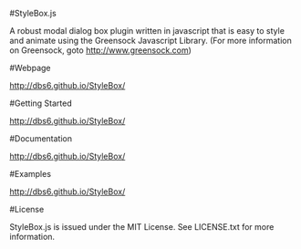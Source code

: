 #StyleBox.js

A robust modal dialog box plugin written in javascript that is easy to style and animate using the Greensock Javascript Library.  (For more information on Greensock, goto http://www.greensock.com)


#Webpage

http://dbs6.github.io/StyleBox/

#Getting Started

http://dbs6.github.io/StyleBox/

#Documentation

http://dbs6.github.io/StyleBox/

#Examples

http://dbs6.github.io/StyleBox/

#License

StyleBox.js is issued under the MIT License.  See LICENSE.txt for more information.
